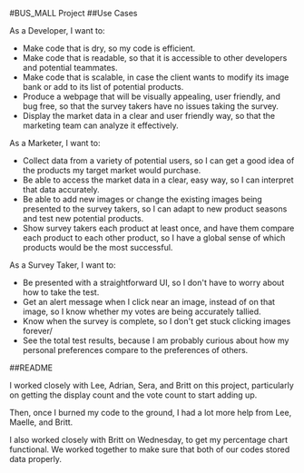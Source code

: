 #BUS_MALL Project
##Use Cases

As a Developer, I want to:
* Make code that is dry, so my code is efficient.
* Make code that is readable, so that it is accessible to other developers and potential teammates.
* Make code that is scalable, in case the client wants to modify its image bank or add to its list of potential products.
* Produce a webpage that will be visually appealing, user friendly, and bug free, so that the survey takers have no issues taking the survey.
* Display the market data in a clear and user friendly way, so that the marketing team can analyze it effectively.

As a Marketer, I want to:
* Collect data from a variety of potential users, so I can get a good idea of the products my target market would purchase.
* Be able to access the market data in a clear, easy way, so I can interpret that data accurately.
* Be able to add new images or change the existing images being presented to the survey takers, so I can adapt to new product seasons and test new potential products.
* Show survey takers each product at least once, and have them compare each product to each other product, so I have a global sense of which products would be the most successful.

As a Survey Taker, I want to:
* Be presented with a straightforward UI, so I don't have to worry about how to take the test.
* Get an alert message when I click near an image, instead of on that image, so I know whether my votes are being accurately tallied.
* Know when the survey is complete, so I don't get stuck clicking images forever/
* See the total test results, because I am probably curious about how my personal preferences compare to the preferences of others.  

##README

I worked closely with Lee, Adrian, Sera, and Britt on this project, particularly on getting the display count and the vote count to start adding up.

Then, once I burned my code to the ground, I had a lot more help from Lee, Maelle, and Britt.

I also worked closely with Britt on Wednesday, to get my percentage chart functional. We worked together to make sure that both of our codes stored data properly. 
